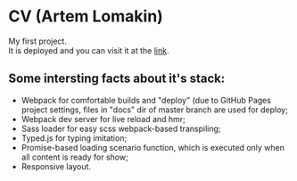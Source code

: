 # CV (Artem Lomakin)
My first project.  
It is deployed and you can visit it at the [link](https://myalkleon.github.io/CV/).  
## Some intersting facts about it's stack:
- Webpack for comfortable builds and "deploy" (due to GitHub Pages project settings, files in "docs" dir of master branch are used for deploy;
- Webpack dev server for live reload and hmr;
- Sass loader for easy scss webpack-based transpiling;
- Typed.js for typing imitation;
- Promise-based loading scenario function, which is executed only when all content is ready for show; 
- Responsive layout.
